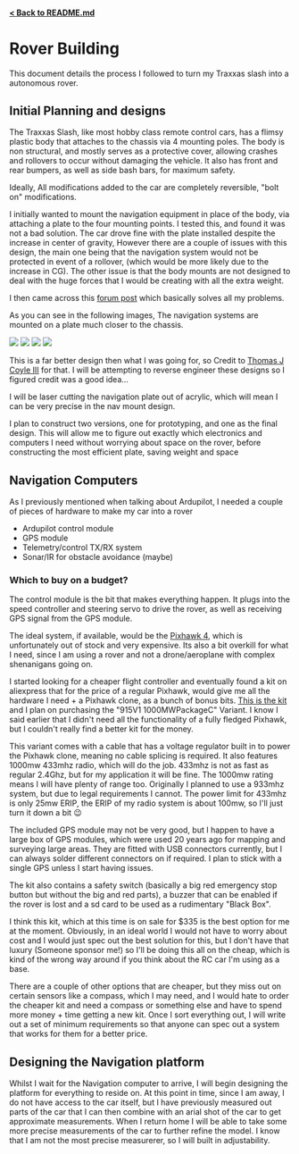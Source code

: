 #### [< Back to README.md](/README.md)

# Rover Building
This document details the process I followed to turn my Traxxas slash into a autonomous rover.

## Initial Planning and designs

The Traxxas Slash, like most hobby class remote control cars, has a flimsy plastic body that attaches to the chassis via 4 mounting poles. The body is non structural, and mostly serves as a protective cover, allowing crashes and rollovers to occur without damaging the vehicle. It also has front and rear bumpers, as well as side bash bars, for maximum safety. 

Ideally, All modifications added to the car are completely reversible, "bolt on" modifications.

I initially wanted to mount the navigation equipment in place of the body, via attaching a plate to the four mounting points. I tested this, and found it was not a bad solution. The car drove fine with the plate installed despite the increase in center of gravity, However there are a couple of issues with this design, the main one being that the navigation system would not be protected in event of a rollover, (which would be more likely due to the increase in CG). The other issue is that the body mounts are not designed to deal with the huge forces that I would be creating with all the extra weight.

I then came across this [forum post](https://diydrones.com/group/ardurover-user-group/forum/pixhawk-equipped-4wd-traxxas-slash-chassis?commentId=7447824%3AComment%3A1586066) which basically solves all my problems. 

As you can see in the following images, The navigation systems are mounted on a plate much closer to the chassis.

<img src='../media/otherover1.JPG'>
<img src='../media/otherover2.JPG'>
<img src='../media/otherover3.JPG'>
<img src='../media/otherover4.JPG'>

This is a far better design then what I was going for, so Credit to [Thomas J Coyle III](https://diydrones.com/members/ThomasJCoyleIII) for that. 
I will be attempting to reverse engineer these designs so I figured credit was a good idea...

I will be laser cutting the navigation plate out of acrylic, which will mean I can be very precise in the nav mount design. 

I plan to construct two versions, one for prototyping, and one as the final design. This will allow me to figure out exactly which electronics and computers I need without worrying about space on the rover, before constructing the most efficient plate, saving weight and space 

## Navigation Computers

As I previously mentioned when talking about Ardupilot, I needed a couple of pieces of hardware to make my car into a rover

- Ardupilot control module
- GPS module
- Telemetry/control TX/RX system
- Sonar/IR for obstacle avoidance (maybe)

### Which to buy on a budget?

The control module is the bit that makes everything happen. It plugs into the speed controller and steering servo to drive the rover, as well as receiving GPS signal from the GPS module.

The ideal system, if available, would be the [Pixhawk 4](https://holybro.com/products/pixhawk-4?variant=41527199498429), which is unfortunately out of stock and very expensive. Its also a bit overkill for what I need, since I am using a rover and not a drone/aeroplane with complex shenanigans going on.

I started looking for a cheaper flight controller and eventually found a kit on aliexpress that for the price of a regular Pixhawk, would give me all the hardware I need + a Pixhawk clone, as a bunch of bonus bits. [This is the kit](https://www.aliexpress.com/item/1005005167479286.html) and I plan on purchasing the "915V1 1000MWPackageC" Variant. I know I said earlier that I didn't need all the functionality of a fully fledged Pixhawk, but I couldn't really find a better kit for the money. 

This variant comes with a cable that has a voltage regulator built in to power the Pixhawk clone, meaning no cable splicing is required. It also features 1000mw 433mhz radio, which will do the job. 433mhz is not as fast as regular 2.4Ghz, but for my application it will be fine. The 1000mw rating means I will have plenty of range too. Originally I planned to use a 933mhz system, but due to legal requirements I cannot. The power limit for 433mhz is only 25mw ERIP, the ERIP of my radio system is about 100mw, so I'll just turn it down a bit :wink: 

The included GPS module may not be very good, but I happen to have a large box of GPS modules, which were used 20 years ago for mapping and surveying large areas. They are fitted with USB connectors currently, but I can always solder different connectors on if required. I plan to stick with a single GPS unless I start having issues. 

The kit also contains a safety switch (basically a big red emergency stop button but without the big and red parts), a buzzer that can be enabled if the rover is lost and a sd card to be used as a rudimentary "Black Box".

I think this kit, which at this time is on sale for $335 is the best option for me at the moment. Obviously, in an ideal world I would not have to worry about cost and I would just spec out the best solution for this, but I don't have that luxury (Someone sponsor me!) so I'll be doing this all on the cheap, which is kind of the wrong way around if you think about the RC car I'm using as a base. 

There are a couple of other options that are cheaper, but they miss out on certain sensors like a compass, which I may need, and I would hate to order the cheaper kit and need a compass or something else and have to spend more money + time getting a new kit. Once I sort everything out, I will write out a set of minimum requirements so that anyone can spec out a system that works for them for a better price.

## Designing the Navigation platform 

Whilst I wait for the Navigation computer to arrive, I will begin designing the platform for everything to reside on. At this point in time, since I am away, I do not have access to the car itself, but I have previously measured out parts of the car that I can then combine with an arial shot of the car to get approximate measurements. When I return home I will be able to take some more precise measurements of the car to further refine the model. I know that I am not the most precise measurerer, so I will built in adjustability.